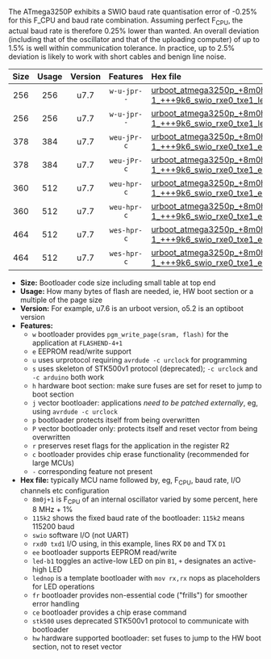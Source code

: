 The ATmega3250P exhibits a SWIO baud rate quantisation error of -0.25% for this F_CPU and baud rate combination. Assuming perfect F<sub>CPU</sub>, the actual baud rate is therefore 0.25% lower than wanted. An overall deviation (including that of the oscillator and that of the uploading computer) of up to 1.5% is well within communication tolerance. In practice, up to 2.5% deviation is likely to work with short cables and benign line noise.

|Size|Usage|Version|Features|Hex file|
|:-:|:-:|:-:|:-:|:--|
|256|256|u7.7|`w-u-jpr--`|[urboot_atmega3250p_+8m0h-1_+++9k6_swio_rxe0_txe1_led+b7.hex](https://raw.githubusercontent.com/stefanrueger/urboot.hex/main/mcus/atmega3250p/internal_oscillator/fcpu_+8m0h-1/br_+++9k6/urboot_atmega3250p_+8m0h-1_+++9k6_swio_rxe0_txe1_led+b7.hex)|
|256|256|u7.7|`w-u-jpr--`|[urboot_atmega3250p_+8m0h-1_+++9k6_swio_rxe0_txe1_lednop.hex](https://raw.githubusercontent.com/stefanrueger/urboot.hex/main/mcus/atmega3250p/internal_oscillator/fcpu_+8m0h-1/br_+++9k6/urboot_atmega3250p_+8m0h-1_+++9k6_swio_rxe0_txe1_lednop.hex)|
|378|384|u7.7|`weu-jPr-c`|[urboot_atmega3250p_+8m0h-1_+++9k6_swio_rxe0_txe1_ee_led+b7_fr_ce.hex](https://raw.githubusercontent.com/stefanrueger/urboot.hex/main/mcus/atmega3250p/internal_oscillator/fcpu_+8m0h-1/br_+++9k6/urboot_atmega3250p_+8m0h-1_+++9k6_swio_rxe0_txe1_ee_led+b7_fr_ce.hex)|
|378|384|u7.7|`weu-jPr-c`|[urboot_atmega3250p_+8m0h-1_+++9k6_swio_rxe0_txe1_ee_lednop_fr_ce.hex](https://raw.githubusercontent.com/stefanrueger/urboot.hex/main/mcus/atmega3250p/internal_oscillator/fcpu_+8m0h-1/br_+++9k6/urboot_atmega3250p_+8m0h-1_+++9k6_swio_rxe0_txe1_ee_lednop_fr_ce.hex)|
|360|512|u7.7|`weu-hpr-c`|[urboot_atmega3250p_+8m0h-1_+++9k6_swio_rxe0_txe1_ee_led+b7_fr_ce_hw.hex](https://raw.githubusercontent.com/stefanrueger/urboot.hex/main/mcus/atmega3250p/internal_oscillator/fcpu_+8m0h-1/br_+++9k6/urboot_atmega3250p_+8m0h-1_+++9k6_swio_rxe0_txe1_ee_led+b7_fr_ce_hw.hex)|
|360|512|u7.7|`weu-hpr-c`|[urboot_atmega3250p_+8m0h-1_+++9k6_swio_rxe0_txe1_ee_lednop_fr_ce_hw.hex](https://raw.githubusercontent.com/stefanrueger/urboot.hex/main/mcus/atmega3250p/internal_oscillator/fcpu_+8m0h-1/br_+++9k6/urboot_atmega3250p_+8m0h-1_+++9k6_swio_rxe0_txe1_ee_lednop_fr_ce_hw.hex)|
|464|512|u7.7|`wes-hpr-c`|[urboot_atmega3250p_+8m0h-1_+++9k6_swio_rxe0_txe1_ee_led+b7_fr_ce_stk500_hw.hex](https://raw.githubusercontent.com/stefanrueger/urboot.hex/main/mcus/atmega3250p/internal_oscillator/fcpu_+8m0h-1/br_+++9k6/urboot_atmega3250p_+8m0h-1_+++9k6_swio_rxe0_txe1_ee_led+b7_fr_ce_stk500_hw.hex)|
|464|512|u7.7|`wes-hpr-c`|[urboot_atmega3250p_+8m0h-1_+++9k6_swio_rxe0_txe1_ee_lednop_fr_ce_stk500_hw.hex](https://raw.githubusercontent.com/stefanrueger/urboot.hex/main/mcus/atmega3250p/internal_oscillator/fcpu_+8m0h-1/br_+++9k6/urboot_atmega3250p_+8m0h-1_+++9k6_swio_rxe0_txe1_ee_lednop_fr_ce_stk500_hw.hex)|

- **Size:** Bootloader code size including small table at top end
- **Usage:** How many bytes of flash are needed, ie, HW boot section or a multiple of the page size
- **Version:** For example, u7.6 is an urboot version, o5.2 is an optiboot version
- **Features:**
  + `w` bootloader provides `pgm_write_page(sram, flash)` for the application at `FLASHEND-4+1`
  + `e` EEPROM read/write support
  + `u` uses urprotocol requiring `avrdude -c urclock` for programming
  + `s` uses skeleton of STK500v1 protocol (deprecated); `-c urclock` and `-c arduino` both work
  + `h` hardware boot section: make sure fuses are set for reset to jump to boot section
  + `j` vector bootloader: applications *need to be patched externally*, eg, using `avrdude -c urclock`
  + `p` bootloader protects itself from being overwritten
  + `P` vector bootloader only: protects itself and reset vector from being overwritten
  + `r` preserves reset flags for the application in the register R2
  + `c` bootloader provides chip erase functionality (recommended for large MCUs)
  + `-` corresponding feature not present
- **Hex file:** typically MCU name followed by, eg, F<sub>CPU</sub>, baud rate, I/O channels etc configuration
  + `8m0j+1` is F<sub>CPU</sub> of an internal oscillator varied by some percent, here 8 MHz + 1%
  + `115k2` shows the fixed baud rate of the bootloader: `115k2` means 115200 baud
  + `swio` software I/O (not UART)
  + `rxd0 txd1` I/O using, in this example, lines RX `D0` and TX `D1`
  + `ee` bootloader supports EEPROM read/write
  + `led-b1` toggles an active-low LED on pin `B1`, `+` designates an active-high LED
  + `lednop` is a template bootloader with `mov rx,rx` nops as placeholders for LED operations
  + `fr` bootloader provides non-essential code ("frills") for smoother error handling
  + `ce` bootloader provides a chip erase command
  + `stk500` uses deprecated STK500v1 protocol to communicate with bootloader
  + `hw` hardware supported bootloader: set fuses to jump to the HW boot section, not to reset vector
